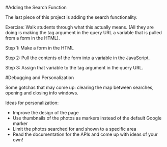 #Adding the Search Function

The last piece of this project is adding the search functionality. 

Exercise: Walk students through what this actually means. (All they are doing is making the tag argument in the query URL a variable that is pulled from a form in the HTML).

Step 1: Make a form in the HTML

Step 2: Pull the contents of the form into a variable in the JavaScript.

Step 3: Assign that variable to the tag argument in the query URL.

#Debugging and Personalization

Some gotchas that may come up: clearing the map between searches, opening and closing info windows. 

Ideas for personalization: 
- Improve the design of the page
- Use thumbnails of the photos as markers instead of the default Google marker
- Limit the photos searched for and shown to a specific area
- Read the documentation for the APIs and come up with ideas of your own!